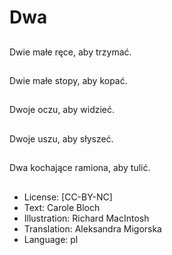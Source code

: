 # Dwa

##
Dwie małe ręce, aby trzymać.

##
Dwie małe stopy, aby kopać.

##
Dwoje oczu, aby widzieć.

##
Dwoje uszu, aby słyszeć.

##
Dwa kochające ramiona, aby tulić.

##
* License: [CC-BY-NC]
* Text: Carole Bloch
* Illustration: Richard MacIntosh
* Translation: Aleksandra Migorska
* Language: pl
